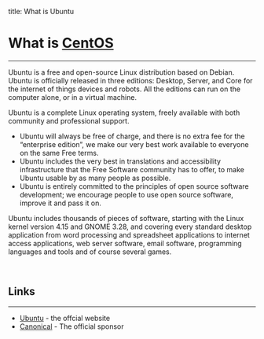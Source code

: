 title: What is Ubuntu

# What is [CentOS](https://ubuntu.com/)

---

Ubuntu is a free and open-source Linux distribution based on Debian. Ubuntu is officially released in three editions: Desktop, Server, and Core for the internet of things devices and robots. All the editions can run on the computer alone, or in a virtual machine.

Ubuntu is a complete Linux operating system, freely available with both community and professional support.

- Ubuntu will always be free of charge, and there is no extra fee for the “enterprise edition”, we make our very best work available to everyone on the same Free terms.
- Ubuntu includes the very best in translations and accessibility infrastructure that the Free Software community has to offer, to make Ubuntu usable by as many people as possible.
- Ubuntu is entirely committed to the principles of open source software development; we encourage people to use open source software, improve it and pass it on.

Ubuntu includes thousands of pieces of software, starting with the Linux kernel version 4.15 and GNOME 3.28, and covering every standard desktop application from word processing and spreadsheet applications to internet access applications, web server software, email software, programming languages and tools and of course several games.

<br />

## Links

---

- [Ubuntu](https://ubuntu.com/) - the offcial website
- [Canonical](http://www.canonical.com/) - The official sponsor
